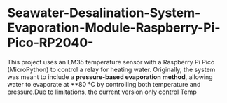 # Seawater-Desalination-System-Evaporation-Module-Raspberry-Pi-Pico-RP2040-
This project uses an LM35 temperature sensor with a Raspberry Pi Pico (MicroPython) to control a relay for heating water.   Originally, the system was meant to include a **pressure-based evaporation method**, allowing water to evaporate at **80 °C by controlling both temperature and pressure.Due to limitations, the current version only control Temp
